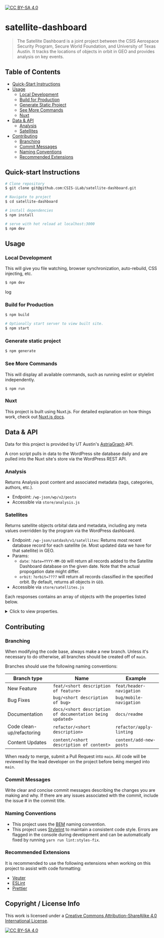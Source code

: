 [![CC BY-SA 4.0](https://img.shields.io/badge/license-cc%20by--sa%204.0-lightgrey.svg)](http://creativecommons.org/licenses/by-sa/4.0/)

# satellite-dashboard

> The Satellite Dashboard is a joint project between the CSIS Aerospace Security Program, Secure World Foundation, and University of Texas Austin. It tracks the locations of objects in orbit in GEO and provides analysis on key events.

## Table of Contents

- [Quick-Start Instructions](#quick-start-instructions)
- [Usage](#usage)
  - [Local Development](#local-development)
  - [Build for Production](#build-for-production)
  - [Generate Static Project](#generate-static-project)
  - [See More Commands](#see-more-commands)
  - [Nuxt](#nuxt)
- [Data & API](#data--api)
  - [Analysis](#analysis)
  - [Satellites](#satellites)
- [Contributing](#contributing)
  - [Branching](#branching)
  - [Commit Messages](#commit-messages)
  - [Naming Conventions](#naming-conventions)
  - [Recommended Extensions](#recommended-extensions)

## Quick-start Instructions

```bash
# Clone repository
$ git clone git@github.com:CSIS-iLab/satellite-dashboard.git

# Navigate to project
$ cd satellite-dashboard

# install dependencies
$ npm install

# serve with hot reload at localhost:3000
$ npm dev
```

## Usage

### Local Development

This will give you file watching, browser synchronization, auto-rebuild, CSS injecting, etc.

```bash
$ npm dev
```

log

### Build for Production

```bash
$ npm build

# Optionally start server to view built site.
$ npm start
```

### Generate static project

```bash
$ npm generate
```

### See More Commands

This will display all available commands, such as running eslint or stylelint independently.

```shell
$ npm run
```

### Nuxt

This project is built using Nuxt.js. For detailed explanation on how things work, check out [Nuxt.js docs](https://nuxtjs.org).

## Data & API

Data for this project is provided by UT Austin's [AstriaGraph](http://astria.tacc.utexas.edu/AstriaGraph/) API.

A cron script pulls in data to the WordPress site database daily and are pulled into the Nuxt site's store via the WordPress REST API.

### Analysis

Returns Analysis post content and associated metadata (tags, categories, authors, etc.).

- Endpoint: `/wp-json/wp/v2/posts`
- Accessible via `store/analysis.js`

### Satellites

Returns satellite objects orbital data and metadata, including any meta values overridden by the program via the WordPress dashboard.

- Endpoint: `/wp-json/satdash/v1/satellites`: Returns most recent database record for each satellite (ie. Most updated data we have for that satellite) in GEO.
- Params:
  - `date`: `?date=YYYY-MM-DD` will return all records added to the Satellite Dashboard database on the given date. Note that the actual propogation date might differ.
  - `orbit`: `?orbit=????` will return all records classified in the specified orbit. By default, returns all objects in `GEO`.
- Accessible via `store/satellites.js`

Each responses contains an array of objects with the properties listed below.

<details>
  <summary>Click to view properties.</summary>
  
  #### Example Data
  ```json
    {
      "id":"10000_2020-11-03T09:05:16.000000Z",
      "catalog_id":"10000",
      "source1":{
          "CatalogId":"10002",
          "Name":"TITAN 3C TRANSTAGE R\/B",
          "NoradId":"10002",
          "OrbitType":"GEO",
          "countryOfLaunch":"US",
          "source1LastCatalogUpdate":"2020-11-14T09:05:16.000000Z",
          "Source1Name":null
      },
      "source2":{
          "Type":"",
          "Status":"",
          "Purpose":"",
          "Lifetime":"",
          "Operator":"",
          "Contractor":"",
          "LaunchSite":"",
          "source2Name":"UCS",
          "LaunchVehicle":"",
          "source2UniqueId":7,
          "countryOfJurisdiction":"",
          "source2LastCatalogUpdate":"2020-05-20T15:44:00.000000Z"
      },
      "orbital":{
          "ArgP":0.87797688487499825,
          "Ecc":0.029299349237009727,
          "Epoch":"2020-11-13T22:17:34.000000Z",
          "Inc":0.23444950870574993,
          "MeanAnom":5.2347829487779922,
          "RAAN":5.5017097220786413,
          "SMA":43542224.427652501
      }
    },
  ```

#### Fields & Types

| field name               | type   | description                                                                                                                                      |
| ------------------------ | ------ | ------------------------------------------------------------------------------------------------------------------------------------------------ |
| source1UniqueId          | int    | AG data source unique identifier of source 1                                                                                                     |
| source1Name              | string | Name of source 1                                                                                                                                 |
| source1LastCatalogUpdate | string | Datetime that the data from source 1 was last updated                                                                                            |
| CatalogId                | string | Unique ID of the space object                                                                                                                    |
| Name                     | string | Name of the object                                                                                                                               |
| NoradId                  | string | ID of the object assigned by the USAF                                                                                                            |
| LaunchDate               | string | Datetime of the launch of the spaceobject                                                                                                        |
| countryOfLaunch          | string | Name of country that launched the object                                                                                                         |
| ArgP                     | float  | Variable describing the periapsis of the object’s orbit with an angle around the orbit from the equatorial plane; one of the parameters in a TLE |
| Ecc                      | float  | Variable describing the shape of the object’s orbit; one of the parameters in a TLE                                                              |
| Inc                      | float  | Variable describing the orientation of the object’s orbit relative to the equatorial plane of the earth; one of the parameters in a TLE          |
| MeanAnom                 | float  | Variable describing the position of the object in its orbit; the “fast variable;” one of the parameters in a TLE                                 |
| SMA                      | float  | Variable describing the size of the object’s orbit; one of the parameters in a TLE                                                               |
| RAAN                     | float  | Variable describing the periapsis of the object’s orbit with a vector in the equatorial plane; one of the parameters in a TLE                    |
| Epoch                    | string | Time corresponding to the orbit described by a TLE; one of the parameters in a TLE                                                               |
| OrbitType                | string | Describes the regime of the orbit (just “GEO” for phase 1)                                                                                       |
| source2UniqueId          | int    | AG data source unique identifier of source 2                                                                                                     |
| source2Name              | string | Name of source 2                                                                                                                                 |
| source2LastCatalogUpdate | string | Datetime that the data from source 2 was last updated                                                                                            |
| LaunchSite               | string | Location from which the space object was launched                                                                                                |
| LaunchVehicle            | string | Vehicle on which the space object was launched                                                                                                   |
| countryOfJurisdiction    | string | Country that has legal power over the space object                                                                                               |
| Contractor               | string | Entity contracted to work on space object’s mission                                                                                              |
| Operator                 | string | Entity that manages the space object’s mission                                                                                                   |
| Type                     | string | General type of the space object                                                                                                                 |
| Purpose                  | string | Specified purpose of the space object’s mission                                                                                                  |
| Status                   | string | Status of space object                                                                                                                           |
| Lifetime                 | string | Expected lifetime of space object                                                                                                                |

</details>

## Contributing

### Branching

When modifying the code base, always make a new branch. Unless it's necessary to do otherwise, all branches should be created off of `main`.

Branches should use the following naming conventions:

| Branch type               | Name                                                      | Example                  |
| ------------------------- | --------------------------------------------------------- | ------------------------ |
| New Feature               | `feat/<short description of feature>`                     | `feat/header-navigation` |
| Bug Fixes                 | `bug/<short description of bug>`                          | `bug/mobile-navigation`  |
| Documentation             | `docs/<short description of documentation being updated>` | `docs/readme`            |
| Code clean-up/refactoring | `refactor/<short description>`                            | `refactor/apply-linting` |
| Content Updates           | `content/<short description of content>`                  | `content/add-new-posts`  |

When ready to merge, submit a Pull Request into `main`. All code will be reviewed by the lead developer on the project before being merged into `main`.

### Commit Messages

Write clear and concise commit messages describing the changes you are making and why. If there are any issues associated with the commit, include the issue # in the commit title.

### Naming Conventions

- This project uses the [BEM](http://getbem.com/introduction/) naming convention.
- This project uses [Stylelint](https://stylelint.io) to maintain a consistent code style. Errors are flagged in the console during development and can be automatically fixed by running `yarn run lint:styles-fix`.

### Recommended Extensions

It is recommended to use the following extensions when working on this project to assist with code formatting:

- [Veuter](https://marketplace.visualstudio.com/items?itemName=octref.vetur)
- [ESLint](https://marketplace.visualstudio.com/items?itemName=dbaeumer.vscode-eslint)
- [Prettier](https://marketplace.visualstudio.com/items?itemName=esbenp.prettier-vscode)

## Copyright / License Info

This work is licensed under a [Creative Commons Attribution-ShareAlike 4.0
International License](http://creativecommons.org/licenses/by-sa/4.0/).

[![CC BY-SA 4.0](https://licensebuttons.net/l/by-sa/4.0/88x31.png)](http://creativecommons.org/licenses/by-sa/4.0/)
